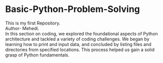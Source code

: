 # Basic-Python-Problem-Solving

This is my first Repository.
<br>
Author- Mehedi.
<br>
In this section on coding, we explored the foundational aspects of Python architecture and tackled a variety of coding challenges. We began by learning how to print and input data, and concluded by listing files and directories from specified locations. This process helped us gain a solid grasp of Python fundamentals.

